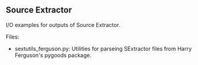 Source Extractor
----------------

I/O examples for outputs of Source Extractor.

Files:
 - sextutils_ferguson.py: Utilities for parseing SExtractor files from Harry Ferguson's pygoods package.